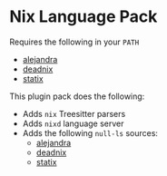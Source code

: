 # Nix Language Pack

Requires the following in your `PATH`

- [alejandra](https://github.com/kamadorueda/alejandra)
- [deadnix](https://github.com/astro/deadnix)
- [statix](https://github.com/nerdypepper/statix)

This plugin pack does the following:

- Adds `nix` Treesitter parsers
- Adds `nixd` language server
- Adds the following `null-ls` sources:
  - [alejandra](https://github.com/kamadorueda/alejandra)
  - [deadnix](https://github.com/astro/deadnix)
  - [statix](https://github.com/nerdypepper/statix)
